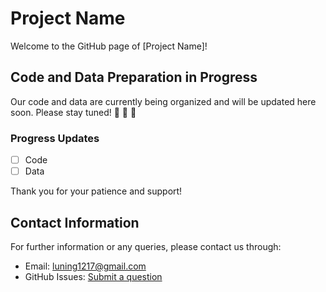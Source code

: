 # Project Name

Welcome to the GitHub page of [Project Name]!

## Code and Data Preparation in Progress

Our code and data are currently being organized and will be updated here soon. Please stay tuned! 🚀 🚀 🚀 

### Progress Updates

- [ ] Code
- [ ] Data

Thank you for your patience and support!

## Contact Information

For further information or any queries, please contact us through:

- Email: luning1217@gmail.com
- GitHub Issues: [Submit a question](https://github.com/luning1217/PiPi/issues)

